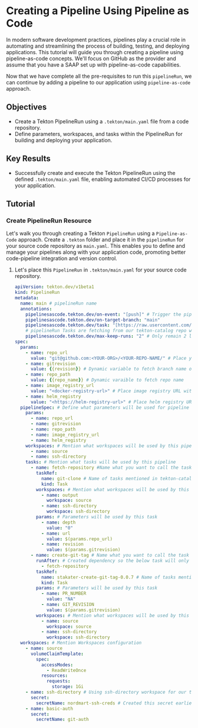 # Creating a Pipeline Using Pipeline as Code

In modern software development practices, pipelines play a crucial role in automating and streamlining the process of building, testing, and deploying applications. This tutorial will guide you through creating a pipeline using pipeline-as-code concepts. We'll focus on GitHub as the provider and assume that you have a SAAP set up with pipeline-as-code capabilities.

Now that we have complete all the pre-requisites to run this `pipelineRun`, we can continue by adding a pipeline to our application using `pipeline-as-code` approach.

## Objectives

- Create a Tekton PipelineRun using a `.tekton/main.yaml` file from a code repository.
- Define parameters, workspaces, and tasks within the PipelineRun for building and deploying your application.

## Key Results

- Successfully create and execute the Tekton PipelineRun using the defined `.tekton/main.yaml` file, enabling automated CI/CD processes for your application.

## Tutorial

### Create PipelineRun Resource

Let's walk you through creating a Tekton `PipelineRun` using a `Pipeline-as-Code` approach. Create a `.tekton` folder and place it in the `pipelineRun` for your source code repository as `main.yaml`. This enables you to define and manage your pipelines along with your application code, promoting better code-pipeline integration and version control.

1. Let's place this `PipelineRun` in `.tekton/main.yaml` for your source code repository.

    ```yaml
    apiVersion: tekton.dev/v1beta1
    kind: PipelineRun
    metadata:
      name: main # pipelineRun name
      annotations:
        pipelinesascode.tekton.dev/on-event: "[push]" # Trigger the pipelineRun on push events on branch main
        pipelinesascode.tekton.dev/on-target-branch: "main"
        pipelinesascode.tekton.dev/task: "[https://raw.usercontent.com/stakater/tekton-catalog/main/stakater-create-git-tag/rendered/stakater-create-git-tag-0.0.7.yaml, git-clone]"
        # pipelineRun Tasks are fetching from our tekton-catalog repo where all the tasks are rendered
        pipelinesascode.tekton.dev/max-keep-runs: "2" # Only remain 2 latest pipelineRuns on SAAP
    spec:
      params:
        - name: repo_url
          value: "git@github.com:<YOUR-ORG>/<YOUR-REPO-NAME/" # Place your repo SSH URL
        - name: gitrevision
          value: {{revision}} # Dynamic variable to fetch branch name of the push event on your repo
        - name: repo_path
          value: {{repo_name}} # Dynamic varaible to fetch repo name
        - name: image_registry_url
          value: "<docker-registry-url>" # Place image registry URL without https://
        - name: helm_registry
          value: "<https://helm-registry-url>" # Place helm registry URL with https://
      pipelineSpec: # Define what parameters will be used for pipeline
        params:
          - name: repo_url
          - name: gitrevision
          - name: repo_path
          - name: image_registry_url
          - name: helm_registry
        workspaces: # Mention what workspaces will be used by this pipeline to store data and used by data transferring between tasks
          - name: source
          - name: ssh-directory
        tasks: # Mention what tasks will be used by this pipeline
          - name: fetch-repository #Name what you want to call the task
            taskRef:
              name: git-clone # Name of tasks mentioned in tekton-catalog
              kind: Task
            workspaces: # Mention what workspaces will be used by this task
              - name: output
                workspace: source
              - name: ssh-directory
                workspace: ssh-directory
            params: # Parameters will be used by this task
              - name: depth
                value: "0"
              - name: url
                value: $(params.repo_url)
              - name: revision
                value: $(params.gitrevision)
          - name: create-git-tag # Name what you want to call the task
            runAfter: # Created dependency so the below task will only run if fetch-repository will be suceeded
              - fetch-repository
            taskRef:
              name: stakater-create-git-tag-0.0.7 # Name of tasks mentioned in tekton-catalog
              kind: Task
            params: # Parameters will be used by this task
              - name: PR_NUMBER
                value: "NA"
              - name: GIT_REVISION
                value: $(params.gitrevision)
            workspaces: # Mention what workspaces will be used by this task
              - name: source
                workspace: source
              - name: ssh-directory
                workspace: ssh-directory
      workspaces: # Mention Workspaces configuration
        - name: source
          volumeClaimTemplate:
            spec:
              accessModes:
                - ReadWriteOnce
              resources:
                requests:
                  storage: 1Gi
        - name: ssh-directory # Using ssh-directory workspace for our task to have better security
          secret:
            secretName: nordmart-ssh-creds # Created this secret earlier
        - name: basic-auth
          secret:
            secretName: git-auth
    ```
